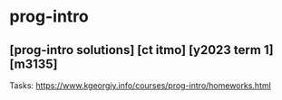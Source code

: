 # prog-intro
## [prog-intro solutions] [ct itmo] [y2023 term 1] [m3135]
Tasks: https://www.kgeorgiy.info/courses/prog-intro/homeworks.html
